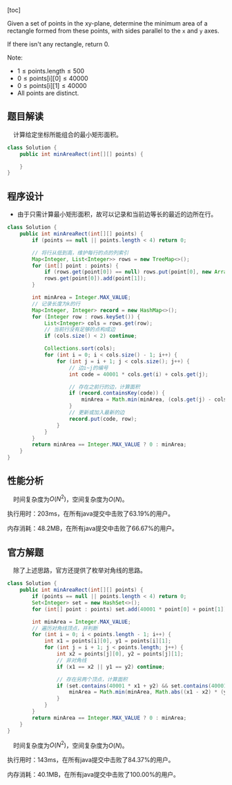 [toc]

Given a set of points in the xy-plane, determine the minimum area of a rectangle formed from these points, with sides parallel to the `x` and `y` axes.

If there isn't any rectangle, return 0.



Note:

* $1 \le \text{points.length} \le 500$
* $0 \le \text{points[i][0]} \le 40000$
* $0 \le \text{points[i][1]} \le 40000$
* All points are distinct.



## 题目解读

&emsp;计算给定坐标所能组合的最小矩形面积。

```java
class Solution {
    public int minAreaRect(int[][] points) {

    }
}
```

## 程序设计

* 由于只需计算最小矩形面积，故可以记录和当前边等长的最近的边所在行。

```java
class Solution {
    public int minAreaRect(int[][] points) {
        if (points == null || points.length < 4) return 0;

        // 将行从低到高，维护每行的点的列索引
        Map<Integer, List<Integer>> rows = new TreeMap<>();
        for (int[] point : points) {
            if (rows.get(point[0]) == null) rows.put(point[0], new ArrayList<>());
            rows.get(point[0]).add(point[1]);
        }

        int minArea = Integer.MAX_VALUE;
        // 记录长度为k的行
        Map<Integer, Integer> record = new HashMap<>();
        for (Integer row : rows.keySet()) {
            List<Integer> cols = rows.get(row);
            // 当前行没有足够的点构成边
            if (cols.size() < 2) continue;

            Collections.sort(cols);
            for (int i = 0; i < cols.size() - 1; i++) {
                for (int j = i + 1; j < cols.size(); j++) {
                    // 边i~j的编号
                    int code = 40001 * cols.get(i) + cols.get(j);

                    // 存在之前行的边，计算面积
                    if (record.containsKey(code)) {
                        minArea = Math.min(minArea, (cols.get(j) - cols.get(i)) * (row - record.get(code)));
                    }
                    // 更新或加入最新的边
                    record.put(code, row);
                }
            }
        }
        return minArea == Integer.MAX_VALUE ? 0 : minArea;
    }
}
```

## 性能分析

&emsp;时间复杂度为$O(N^2)$，空间复杂度为$O(N)$。

执行用时：203ms，在所有java提交中击败了63.19%的用户。

内存消耗：48.2MB，在所有java提交中击败了66.67%的用户。

## 官方解题

&emsp;除了上述思路，官方还提供了枚举对角线的思路。

```java
class Solution {
    public int minAreaRect(int[][] points) {
        if (points == null || points.length < 4) return 0;
        Set<Integer> set = new HashSet<>();
        for (int[] point : points) set.add(40001 * point[0] + point[1]);

        int minArea = Integer.MAX_VALUE;
        // 遍历对角线顶点，并判断
        for (int i = 0; i < points.length - 1; i++) {
            int x1 = points[i][0], y1 = points[i][1];
            for (int j = i + 1; j < points.length; j++) {
                int x2 = points[j][0], y2 = points[j][1];
                // 非对角线
                if (x1 == x2 || y1 == y2) continue;

                // 存在另两个顶点，计算面积
                if (set.contains(40001 * x1 + y2) && set.contains(40001 * x2 + y1)) {
                    minArea = Math.min(minArea, Math.abs((x1 - x2) * (y1 - y2)));
                }
            }
        }
        return minArea == Integer.MAX_VALUE ? 0 : minArea;
    }
}
```

&emsp;时间复杂度为$O(N^2)$，空间复杂度为$O(N)$。

执行用时：143ms，在所有java提交中击败了84.37%的用户。

内存消耗：40.1MB，在所有java提交中击败了100.00%的用户。